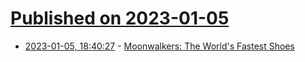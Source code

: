# [Published on 2023-01-05](index.md)

* [2023-01-05, 18:40:27](https://news.ycombinator.com/item?id=34264406) - [Moonwalkers: The World's Fastest Shoes](https://shiftrobotics.io/)
